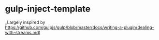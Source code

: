 # gulp-inject-template

_Largely inspired by https://github.com/gulpjs/gulp/blob/master/docs/writing-a-plugin/dealing-with-streams.md)